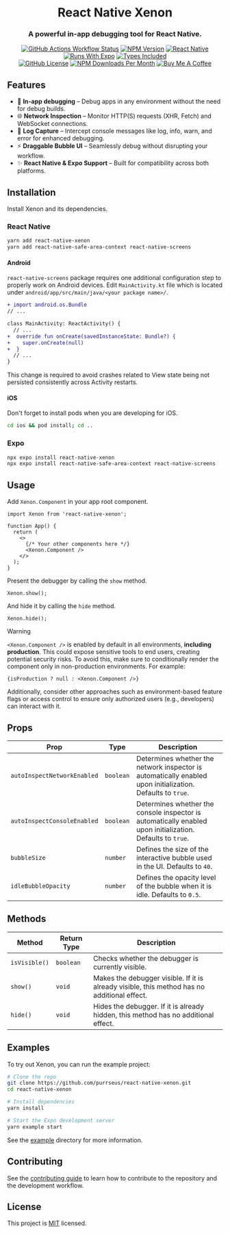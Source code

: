<div align="center">

# React Native Xenon

### A powerful in-app debugging tool for React Native.

</div>

<div align="center">

[![GitHub Actions Workflow Status][github-actions-status-badge]][github-actions-status-link]
[![NPM Version][npm-version-badge]][npm-version-link]
[![React Native][react-native-badge]][react-native-link]
[![Runs With Expo][expo-badge]][expo-link]
[![Types Included][typescript-badge]][typescript-link]
<br />
[![GitHub License][github-license-badge]][github-license-link]
[![NPM Downloads Per Month][npm-downloads-per-month-badge]][npm-downloads-per-month-link]
[![Buy Me A Coffee][buy-me-a-coffee-badge]][buy-me-a-coffee-link]

</div>

## Features

- :iphone: **In-app debugging** – Debug apps in any environment without the need for debug builds.
- :globe_with_meridians: **Network Inspection** – Monitor HTTP(S) requests (XHR, Fetch) and WebSocket connections.
- :page_with_curl: **Log Capture** – Intercept console messages like log, info, warn, and error for enhanced debugging.
- :zap: **Draggable Bubble UI** – Seamlessly debug without disrupting your workflow.
- :sparkles: **React Native & Expo Support** – Built for compatibility across both platforms.

## Installation

Install Xenon and its dependencies.

### React Native

```sh
yarn add react-native-xenon
yarn add react-native-safe-area-context react-native-screens
```

#### Android

`react-native-screens` package requires one additional configuration step to properly work on Android devices. Edit `MainActivity.kt` file which is located under `android/app/src/main/java/<your package name>/`.

```diff
+ import android.os.Bundle
// ...

class MainActivity: ReactActivity() {
  // ...
+  override fun onCreate(savedInstanceState: Bundle?) {
+    super.onCreate(null)
+  }
  // ...
}
```

This change is required to avoid crashes related to View state being not persisted consistently across Activity restarts.

#### iOS

Don't forget to install pods when you are developing for iOS.

```sh
cd ios && pod install; cd ..
```

### Expo

```sh
npx expo install react-native-xenon
npx expo install react-native-safe-area-context react-native-screens
```

## Usage

Add `Xenon.Component` in your app root component.

```tsx
import Xenon from 'react-native-xenon';

function App() {
  return (
    <>
      {/* Your other components here */}
      <Xenon.Component />
    </>
  );
}
```

Present the debugger by calling the `show` method.

```tsx
Xenon.show();
```

And hide it by calling the `hide` method.

```tsx
Xenon.hide();
```

> [!WARNING]
> `<Xenon.Component />` is enabled by default in all environments, **including production**. This could expose sensitive tools to end users, creating potential security risks.
> To avoid this, make sure to conditionally render the component only in non-production environments. For example:
>
> ```tsx
> {isProduction ? null : <Xenon.Component />}
> ```
>
> Additionally, consider other approaches such as environment-based feature flags or access control to ensure only authorized users (e.g., developers) can interact with it.

## Props

| **Prop**                    | **Type**  | **Description**                                                                                            |
| --------------------------- | --------- | ---------------------------------------------------------------------------------------------------------- |
| `autoInspectNetworkEnabled` | `boolean` | Determines whether the network inspector is automatically enabled upon initialization. Defaults to `true`. |
| `autoInspectConsoleEnabled` | `boolean` | Determines whether the console inspector is automatically enabled upon initialization. Defaults to `true`. |
| `bubbleSize`                | `number`  | Defines the size of the interactive bubble used in the UI. Defaults to `40`.                               |
| `idleBubbleOpacity`         | `number`  | Defines the opacity level of the bubble when it is idle. Defaults to `0.5`.                                |

## Methods

| **Method**    | **Return Type** | **Description**                                                                             |
| ------------- | --------------- | ------------------------------------------------------------------------------------------- |
| `isVisible()` | `boolean`       | Checks whether the debugger is currently visible.                                           |
| `show()`      | `void`          | Makes the debugger visible. If it is already visible, this method has no additional effect. |
| `hide()	`      | `void`          | Hides the debugger. If it is already hidden, this method has no additional effect.          |

## Examples

To try out Xenon, you can run the example project:

```sh
# Clone the repo
git clone https://github.com/purrseus/react-native-xenon.git
cd react-native-xenon

# Install dependencies
yarn install

# Start the Expo development server
yarn example start
```

See the [example](./example) directory for more information.

## Contributing

See the [contributing guide](CONTRIBUTING.md) to learn how to contribute to the repository and the development workflow.

## License

This project is [MIT](./LICENSE) licensed.

<!-- badges -->

[github-actions-status-badge]: https://img.shields.io/github/actions/workflow/status/purrseus/react-native-xenon/ci.yml?style=for-the-badge&logo=github&label=%20&labelColor=1B1B1D
[github-actions-status-link]: ./.github/workflows/ci.yml
[npm-version-badge]: https://img.shields.io/npm/v/react-native-xenon?style=for-the-badge&color=CC3F3E&labelColor=1B1B1D&logo=npm&label=%20&logoColor=CC3F3E
[npm-version-link]: https://www.npmjs.com/package/react-native-xenon
[react-native-badge]: https://img.shields.io/badge/%20React%20Native-67DAFB?style=for-the-badge&logo=react&logoColor=67DAFB&labelColor=1B1B1D
[react-native-link]: https://reactnative.dev
[expo-badge]: https://img.shields.io/badge/Expo-FFFFFF?style=for-the-badge&logo=expo&labelColor=1B1B1D&logoColor=FFFFFF
[expo-link]: https://expo.dev
[typescript-badge]: https://img.shields.io/badge/TypeScript-3077C6?style=for-the-badge&logo=typescript&logoColor=3077C6&labelColor=1B1B1D
[typescript-link]: https://www.typescriptlang.org
[github-license-badge]: https://img.shields.io/badge/License-MIT-44CD11?style=for-the-badge&labelColor=1B1B1D
[github-license-link]: ./LICENSE
[npm-downloads-per-month-badge]: https://img.shields.io/npm/dm/react-native-xenon?style=for-the-badge&labelColor=1B1B1D
[npm-downloads-per-month-link]: https://www.npmjs.com/package/react-native-xenon
[buy-me-a-coffee-badge]: https://img.shields.io/badge/%20-Buy%20me%20a%20coffee-FEDD03?style=for-the-badge&logo=buymeacoffee&labelColor=1B1B1D
[buy-me-a-coffee-link]: https://www.buymeacoffee.com/thiendo261
